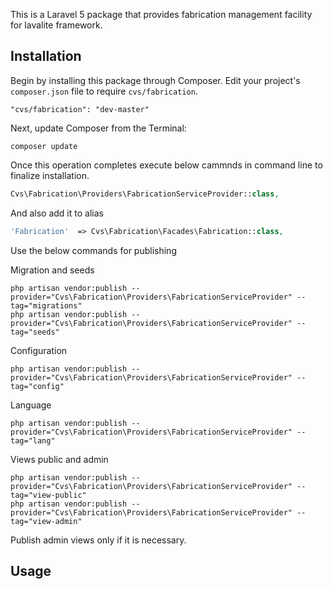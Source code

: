 This is a Laravel 5 package that provides fabrication management facility for lavalite framework.

## Installation

Begin by installing this package through Composer. Edit your project's `composer.json` file to require `cvs/fabrication`.

    "cvs/fabrication": "dev-master"

Next, update Composer from the Terminal:

    composer update

Once this operation completes execute below cammnds in command line to finalize installation.

```php
Cvs\Fabrication\Providers\FabricationServiceProvider::class,

```

And also add it to alias

```php
'Fabrication'  => Cvs\Fabrication\Facades\Fabrication::class,
```

Use the below commands for publishing

Migration and seeds

    php artisan vendor:publish --provider="Cvs\Fabrication\Providers\FabricationServiceProvider" --tag="migrations"
    php artisan vendor:publish --provider="Cvs\Fabrication\Providers\FabricationServiceProvider" --tag="seeds"

Configuration

    php artisan vendor:publish --provider="Cvs\Fabrication\Providers\FabricationServiceProvider" --tag="config"

Language

    php artisan vendor:publish --provider="Cvs\Fabrication\Providers\FabricationServiceProvider" --tag="lang"

Views public and admin

    php artisan vendor:publish --provider="Cvs\Fabrication\Providers\FabricationServiceProvider" --tag="view-public"
    php artisan vendor:publish --provider="Cvs\Fabrication\Providers\FabricationServiceProvider" --tag="view-admin"

Publish admin views only if it is necessary.

## Usage


